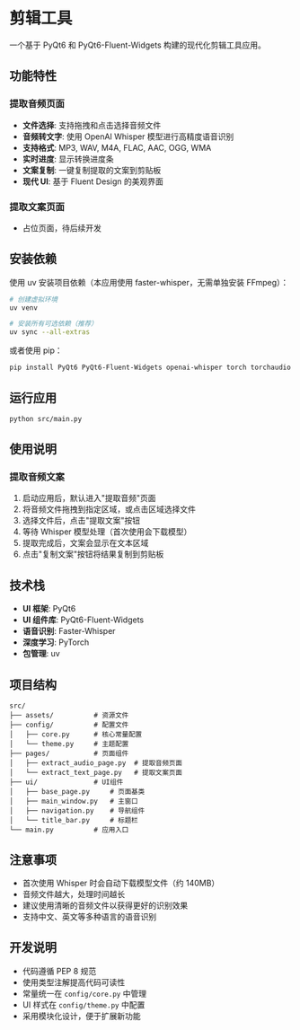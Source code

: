 # 剪辑工具

一个基于 PyQt6 和 PyQt6-Fluent-Widgets 构建的现代化剪辑工具应用。

## 功能特性

### 提取音频页面

- **文件选择**: 支持拖拽和点击选择音频文件
- **音频转文字**: 使用 OpenAI Whisper 模型进行高精度语音识别
- **支持格式**: MP3, WAV, M4A, FLAC, AAC, OGG, WMA
- **实时进度**: 显示转换进度条
- **文案复制**: 一键复制提取的文案到剪贴板
- **现代 UI**: 基于 Fluent Design 的美观界面

### 提取文案页面

- 占位页面，待后续开发

## 安装依赖

使用 uv 安装项目依赖（本应用使用 faster-whisper，无需单独安装 FFmpeg）：

```bash
# 创建虚拟环境
uv venv

# 安装所有可选依赖（推荐）
uv sync --all-extras
```

或者使用 pip：

```bash
pip install PyQt6 PyQt6-Fluent-Widgets openai-whisper torch torchaudio
```

## 运行应用

```bash
python src/main.py
```

## 使用说明

### 提取音频文案

1. 启动应用后，默认进入"提取音频"页面
2. 将音频文件拖拽到指定区域，或点击区域选择文件
3. 选择文件后，点击"提取文案"按钮
4. 等待 Whisper 模型处理（首次使用会下载模型）
5. 提取完成后，文案会显示在文本区域
6. 点击"复制文案"按钮将结果复制到剪贴板

## 技术栈

- **UI 框架**: PyQt6
- **UI 组件库**: PyQt6-Fluent-Widgets
- **语音识别**: Faster-Whisper
- **深度学习**: PyTorch
- **包管理**: uv

## 项目结构

```
src/
├── assets/          # 资源文件
├── config/          # 配置文件
│   ├── core.py      # 核心常量配置
│   └── theme.py     # 主题配置
├── pages/           # 页面组件
│   ├── extract_audio_page.py  # 提取音频页面
│   └── extract_text_page.py   # 提取文案页面
├── ui/              # UI组件
│   ├── base_page.py     # 页面基类
│   ├── main_window.py   # 主窗口
│   ├── navigation.py    # 导航组件
│   └── title_bar.py     # 标题栏
└── main.py          # 应用入口
```

## 注意事项

- 首次使用 Whisper 时会自动下载模型文件（约 140MB）
- 音频文件越大，处理时间越长
- 建议使用清晰的音频文件以获得更好的识别效果
- 支持中文、英文等多种语言的语音识别

## 开发说明

- 代码遵循 PEP 8 规范
- 使用类型注解提高代码可读性
- 常量统一在 `config/core.py` 中管理
- UI 样式在 `config/theme.py` 中配置
- 采用模块化设计，便于扩展新功能
